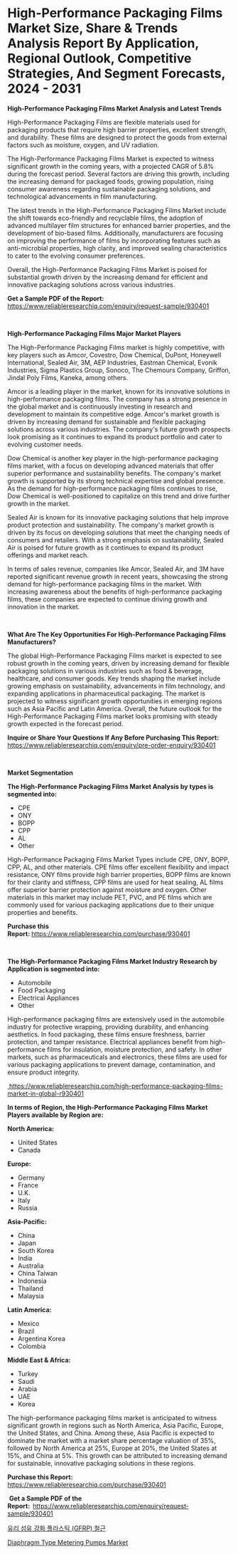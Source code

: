 <p><h1>High-Performance Packaging Films Market Size, Share & Trends Analysis Report By Application, Regional Outlook, Competitive Strategies, And Segment Forecasts, 2024 - 2031</h1></p><p><strong>High-Performance Packaging Films Market Analysis and Latest Trends</strong></p>
<p><p>High-Performance Packaging Films are flexible materials used for packaging products that require high barrier properties, excellent strength, and durability. These films are designed to protect the goods from external factors such as moisture, oxygen, and UV radiation.</p><p>The High-Performance Packaging Films Market is expected to witness significant growth in the coming years, with a projected CAGR of 5.8% during the forecast period. Several factors are driving this growth, including the increasing demand for packaged foods, growing population, rising consumer awareness regarding sustainable packaging solutions, and technological advancements in film manufacturing.</p><p>The latest trends in the High-Performance Packaging Films Market include the shift towards eco-friendly and recyclable films, the adoption of advanced multilayer film structures for enhanced barrier properties, and the development of bio-based films. Additionally, manufacturers are focusing on improving the performance of films by incorporating features such as anti-microbial properties, high clarity, and improved sealing characteristics to cater to the evolving consumer preferences.</p><p>Overall, the High-Performance Packaging Films Market is poised for substantial growth driven by the increasing demand for efficient and innovative packaging solutions across various industries.</p></p>
<p><strong>Get a Sample PDF of the Report:&nbsp;</strong> <a href="https://www.reliableresearchiq.com/enquiry/request-sample/930401">https://www.reliableresearchiq.com/enquiry/request-sample/930401</a></p>
<p>&nbsp;</p>
<p><strong>High-Performance Packaging Films Major Market Players</strong></p>
<p><p>The High-Performance Packaging Films market is highly competitive, with key players such as Amcor, Covestro, Dow Chemical, DuPont, Honeywell International, Sealed Air, 3M, AEP Industries, Eastman Chemical, Evonik Industries, Sigma Plastics Group, Sonoco, The Chemours Company, Griffon, Jindal Poly Films, Kaneka, among others.</p><p>Amcor is a leading player in the market, known for its innovative solutions in high-performance packaging films. The company has a strong presence in the global market and is continuously investing in research and development to maintain its competitive edge. Amcor's market growth is driven by increasing demand for sustainable and flexible packaging solutions across various industries. The company's future growth prospects look promising as it continues to expand its product portfolio and cater to evolving customer needs.</p><p>Dow Chemical is another key player in the high-performance packaging films market, with a focus on developing advanced materials that offer superior performance and sustainability benefits. The company's market growth is supported by its strong technical expertise and global presence. As the demand for high-performance packaging films continues to rise, Dow Chemical is well-positioned to capitalize on this trend and drive further growth in the market.</p><p>Sealed Air is known for its innovative packaging solutions that help improve product protection and sustainability. The company's market growth is driven by its focus on developing solutions that meet the changing needs of consumers and retailers. With a strong emphasis on sustainability, Sealed Air is poised for future growth as it continues to expand its product offerings and market reach.</p><p>In terms of sales revenue, companies like Amcor, Sealed Air, and 3M have reported significant revenue growth in recent years, showcasing the strong demand for high-performance packaging films in the market. With increasing awareness about the benefits of high-performance packaging films, these companies are expected to continue driving growth and innovation in the market.</p></p>
<p>&nbsp;</p>
<p><strong>What Are The Key Opportunities For High-Performance Packaging Films Manufacturers?</strong></p>
<p><p>The global High-Performance Packaging Films market is expected to see robust growth in the coming years, driven by increasing demand for flexible packaging solutions in various industries such as food & beverage, healthcare, and consumer goods. Key trends shaping the market include growing emphasis on sustainability, advancements in film technology, and expanding applications in pharmaceutical packaging. The market is projected to witness significant growth opportunities in emerging regions such as Asia Pacific and Latin America. Overall, the future outlook for the High-Performance Packaging Films market looks promising with steady growth expected in the forecast period.</p></p>
<p><strong>Inquire or Share Your Questions If Any Before Purchasing This Report:</strong> <a href="https://www.reliableresearchiq.com/enquiry/pre-order-enquiry/930401">https://www.reliableresearchiq.com/enquiry/pre-order-enquiry/930401</a></p>
<p>&nbsp;</p>
<p><strong>Market Segmentation</strong></p>
<p><strong>The High-Performance Packaging Films Market Analysis by types is segmented into:</strong></p>
<p><ul><li>CPE</li><li>ONY</li><li>BOPP</li><li>CPP</li><li>AL</li><li>Other</li></ul></p>
<p><p>High-Performance Packaging Films Market Types include CPE, ONY, BOPP, CPP, AL, and other materials. CPE films offer excellent flexibility and impact resistance, ONY films provide high barrier properties, BOPP films are known for their clarity and stiffness, CPP films are used for heat sealing, AL films offer superior barrier protection against moisture and oxygen. Other materials in this market may include PET, PVC, and PE films which are commonly used for various packaging applications due to their unique properties and benefits.</p></p>
<p><strong>Purchase this Report:&nbsp;</strong><a href="https://www.reliableresearchiq.com/purchase/930401">https://www.reliableresearchiq.com/purchase/930401</a></p>
<p>&nbsp;</p>
<p><strong>The High-Performance Packaging Films Market Industry Research by Application is segmented into:</strong></p>
<p><ul><li>Automobile</li><li>Food Packaging</li><li>Electrical Appliances</li><li>Other</li></ul></p>
<p><p>High-performance packaging films are extensively used in the automobile industry for protective wrapping, providing durability, and enhancing aesthetics. In food packaging, these films ensure freshness, barrier protection, and tamper resistance. Electrical appliances benefit from high-performance films for insulation, moisture protection, and safety. In other markets, such as pharmaceuticals and electronics, these films are used for various packaging applications to prevent damage, contamination, and ensure product integrity.</p></p>
<p><a href="https://www.reliableresearchiq.com/high-performance-packaging-films-market-in-global-r930401">&nbsp;https://www.reliableresearchiq.com/high-performance-packaging-films-market-in-global-r930401</a></p>
<p><strong>In terms of Region, the High-Performance Packaging Films Market Players available by Region are:</strong></p>
<p>
    <p> <strong> North America: </strong>
        <ul>
            <li>United States</li>
            <li>Canada</li>
        </ul>
        </p> 
    <p> <strong> Europe: </strong>
        <ul>
            <li>Germany</li>
            <li>France</li>
            <li>U.K.</li>
            <li>Italy</li>
            <li>Russia</li>
        </ul>
        </p> 
    <p> <strong> Asia-Pacific: </strong>
        <ul>
            <li>China</li>
            <li>Japan</li>
            <li>South Korea</li>
            <li>India</li>
            <li>Australia</li>
            <li>China Taiwan</li>
            <li>Indonesia</li>
            <li>Thailand</li>
            <li>Malaysia</li>
        </ul>
        </p> 
    <p> <strong> Latin America: </strong>
        <ul>
            <li>Mexico</li>
            <li>Brazil</li>
            <li>Argentina Korea</li>
            <li>Colombia</li>
        </ul>
        </p> 
    <p> <strong> Middle East & Africa: </strong>
        <ul>
            <li>Turkey</li>
            <li>Saudi</li>
            <li>Arabia</li>
            <li>UAE</li>
            <li>Korea</li>
        </ul>
    </p>
    </p>
<p><p>The high-performance packaging films market is anticipated to witness significant growth in regions such as North America, Asia Pacific, Europe, the United States, and China. Among these, Asia Pacific is expected to dominate the market with a market share percentage valuation of 35%, followed by North America at 25%, Europe at 20%, the United States at 15%, and China at 5%. This growth can be attributed to increasing demand for sustainable, innovative packaging solutions in these regions.</p></p>
<p><strong>Purchase this Report: </strong><a href="https://www.reliableresearchiq.com/purchase/930401">https://www.reliableresearchiq.com/purchase/930401</a></p>
<p>&nbsp;<strong>Get a Sample PDF of the Report:&nbsp;&nbsp;</strong><a href="https://www.reliableresearchiq.com/enquiry/request-sample/930401">https://www.reliableresearchiq.com/enquiry/request-sample/930401</a></p>
<p><strong></strong></p>
<p><p><a href="https://github.com/sougarounis/Market-Research-Report-List-6/blob/main/1459939108212.md">유리 섬유 강화 플라스틱 (GFRP) 철근</a></p><p><a href="https://github.com/RichRobinson5/Market-Research-Report-List-6/blob/main/diaphragm-type-metering-pumps-market.md">Diaphragm Type Metering Pumps Market</a></p></p>